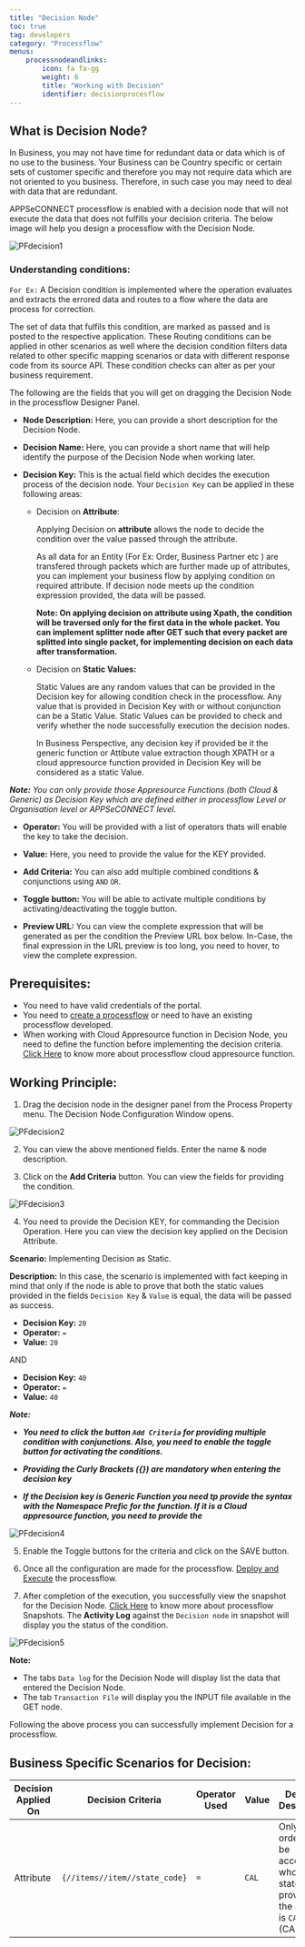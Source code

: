 ```yaml
---
title: "Decision Node"
toc: true
tag: developers
category: "Processflow"
menus:
    processnodeandlinks:
        icon: fa fa-gg
        weight: 6
        title: "Working with Decision" 
        identifier: decisionprocesflow
---
```


## What is Decision Node?

In Business, you may not have time for redundant data or data which is of no use to the business. Your Business can be Country specific or certain sets of customer specific and therefore you may not require data which are not oriented to you business. Therefore, in such case you may need to deal with data that are redundant. 

APPSeCONNECT processflow is enabled with a decision node that will not execute the data that does not fulfills your decision criteria. The below image will help you design a processflow with the Decision Node.

![PFdecision1](\staticfiles\processflow\media\pfdecision1.PNG)

### Understanding conditions:

`For Ex:` A Decision condition is implemented where the operation evaluates and extracts the errored data and routes to a flow where the data are process for correction.

The set of data that fulfils this condition, are marked as passed and is posted to the respective application. These Routing conditions can be applied in other scenarios as well where the decision condition filters data related to other specific mapping scenarios or data with different response code from its source API. These condition checks can alter as per your business requirement.

The following are the fields that you will get on dragging the Decision Node in the processflow Designer Panel.

- **Node Description:** Here, you can provide a short description for the Decision Node.

- **Decision Name:** Here, you can provide a short name that will help identify the purpose of the Decision Node when working later.

- **Decision Key:** This is the actual field which decides the execution process of the decision node. Your `Decision Key` can be applied in these following areas:

    - Decision on **Attribute**: 
        
        Applying Decision on **attribute** allows the node to decide the condition over the value passed through the attribute. 
    
        As all data for an Entity (For Ex: Order, Business Partner etc ) are transfered through packets which are further made up of attributes, you can implement your business flow by applying condition on required attribute. If decision node meets up the condition expression provided, the data will be passed.

       **Note: On applying decision on attribute using Xpath, the condition will be traversed only for the first data in the whole packet. You can implement splitter node  after GET such that every packet are splitted into single packet, for implementing decision on each data after transformation.**

    - Decision on **Static Values:**

        Static Values are any random values that can be provided in the Decision key for allowing condition check in the processflow. Any value that is provided in Decision Key with or without conjunction can be a Static Value. Static Values can be provided to check and verify whether the node successfully execution the decision nodes. 

        In Business Perspective, any decision key if provided be it the generic function or Attibute value extraction though XPATH or a cloud appresource function provided in Decision Key will be considered as a static Value.


_**Note:** You can only provide those Appresource Functions (both Cloud & Generic) as Decision Key which are defined either in processflow Level or Organisation level or APPSeCONNECT level._

- **Operator:** You will be provided with a list of operators thats will enable the key to take the decision.

- **Value:** Here, you need to provide the value for the KEY provided.

- **Add Criteria:** You can also add multiple combined conditions & conjunctions using `AND` `OR`.   

- **Toggle button:** You will be able to activate multiple conditions by activating/deactivating the toggle button.

- **Preview URL:** You can view the complete expression that will be generated as per the condition the Preview URL box below. In-Case, the final expression in the URL preview is too long, you need to hover, to view the complete expression.


## Prerequisites:

- You need to have valid credentials of the portal.
- You need to [create a processflow](/processflow/creating-processflow/) or need to have an existing processflow developed.
- When working with Cloud Appresource function in Decision Node, you need to define the function before implementing the decision criteria. [Click Here](/processflow/cloud-appresource-functions/) to know more about processflow cloud appresource function.

## Working Principle:

1)  Drag the decision node in the designer panel from the Process Property menu. The Decision Node Configuration Window opens.

![PFdecision2](\staticfiles\processflow\media\pfdecision2.PNG)

2)  You can view the above mentioned fields. Enter the name & node description. 

3) Click on the **Add Criteria** button. You can view the fields for providing the condition.

![PFdecision3](\staticfiles\processflow\media\pfdecision3.PNG)

4) You need to provide the Decision KEY, for commanding the Decision Operation. Here you can view the decision key applied on the Decision Attribute.

**Scenario:** Implementing Decision as Static.

**Description:** In this case, the scenario is implemented with fact keeping in mind that only if the node is able to prove that both the static values provided in the fields `Decision Key` & `Value` is equal, the data will be passed as success.

- **Decision Key:** `20`
- **Operator:** `=`
- **Value:** `20`

AND

- **Decision Key:** `40`
- **Operator:** `=`
- **Value:** `40`

_**Note:**_ 
 - _**You need to click the button `Add Criteria` for providing multiple condition with conjunctions. Also, you need to enable the toggle button for activating the conditions.**_
 
 - _**Providing the Curly Brackets ({}) are mandatory when entering the decision key**_

 - _**If the Decision key is Generic Function you need tp provide the syntax with the Namespace Prefic for the function. If it is a Cloud appresource function, you need to provide the**_

![PFdecision4](\staticfiles\processflow\media\pfdecision4.PNG)

5) Enable the Toggle buttons for the criteria and click on the SAVE button.

6) Once all the configuration are made for the processflow. [Deploy and Execute](/processflow/deploying-and-executing-processfloww/) the processflow.

7) After completion of the execution, you successfully view the snapshot for the Decision Node. [Click Here](/processflow/snapshot-processflow/) to know more about processflow Snapshots. The **Activity Log** against the `Decision node` in snapshot will display you the status of the condition.

![PFdecision5](\staticfiles\processflow\media\pfdecision5.png)

**Note:** 

- The tabs `Data log` for the Decision Node will display list the data that entered the Decision Node.
- The tab `Transaction File` will display you the INPUT file available in the GET node.

Following the above process you can successfully implement Decision for a processflow.


## Business Specific Scenarios for Decision:

| Decision Applied On | Decision Criteria | Operator Used |Value| Decision Description |
|----|-------------|---------|---------|-------|
| Attribute | `{//items//item//state_code}` | `=` | `CAL` | Only those orders shall be accepted whose state provided in the address is `CAL` (CAlifornia) |  
    



